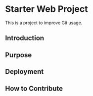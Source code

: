 # Starter Web Project

This is a project to improve Git usage.

## Introduction

## Purpose

## Deployment

## How to Contribute